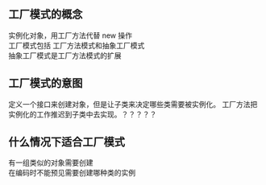 ## 工厂模式的概念
实例化对象，用工厂方法代替 new 操作  
工厂模式包括 工厂方法模式和抽象工厂模式    
抽象工厂模式是工厂方法模式的扩展

## 工厂模式的意图
定义一个接口来创建对象，但是让子类来决定哪些类需要被实例化。
工厂方法把实例化的工作推迟到子类中去实现。？？？？？


## 什么情况下适合工厂模式
有一组类似的对象需要创建  
在编码时不能预见需要创建哪种类的实例